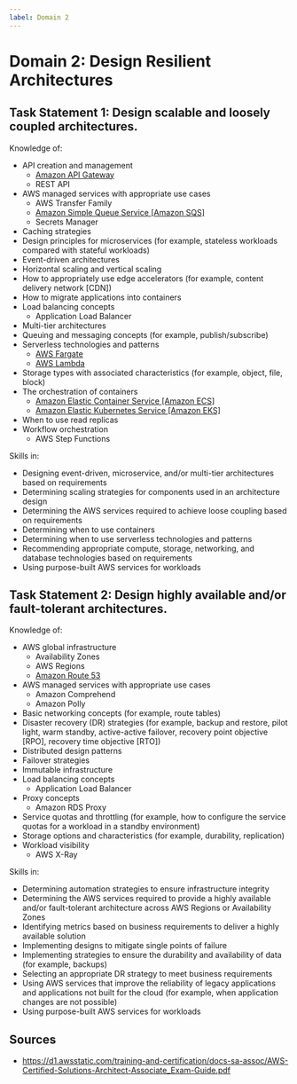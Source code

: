 ```yaml
---
label: Domain 2
---
```


# Domain 2: Design Resilient Architectures

## Task Statement 1: Design scalable and loosely coupled architectures.

Knowledge of:

- API creation and management
  - [Amazon API Gateway](/products/api-gateway.md)
  - REST API
- AWS managed services with appropriate use cases
  - AWS Transfer Family
  - [Amazon Simple Queue Service [Amazon SQS]](/products/sqs.md)
  - Secrets Manager
- Caching strategies
- Design principles for microservices (for example, stateless workloads compared with stateful workloads)
- Event-driven architectures
- Horizontal scaling and vertical scaling
- How to appropriately use edge accelerators (for example, content delivery network [CDN])
- How to migrate applications into containers
- Load balancing concepts
  - Application Load Balancer
- Multi-tier architectures
- Queuing and messaging concepts (for example, publish/subscribe)
- Serverless technologies and patterns
  - [AWS Fargate](/products/fargate.md)
  - [AWS Lambda](/products/lambda.md)
- Storage types with associated characteristics (for example, object, file, block)
- The orchestration of containers
  - [Amazon Elastic Container Service [Amazon ECS]](/products/ecs.md)
  - [Amazon Elastic Kubernetes Service [Amazon EKS]](/products/eks.md)
- When to use read replicas
- Workflow orchestration
  - AWS Step Functions

Skills in:

- Designing event-driven, microservice, and/or multi-tier architectures based on requirements
- Determining scaling strategies for components used in an architecture design
- Determining the AWS services required to achieve loose coupling based on requirements
- Determining when to use containers
- Determining when to use serverless technologies and patterns
- Recommending appropriate compute, storage, networking, and database technologies based on requirements
- Using purpose-built AWS services for workloads

## Task Statement 2: Design highly available and/or fault-tolerant architectures.

Knowledge of:

- AWS global infrastructure
  - Availability Zones
  - AWS Regions
  - [Amazon Route 53](/products/route53.md)
- AWS managed services with appropriate use cases
  - Amazon Comprehend
  - Amazon Polly
- Basic networking concepts (for example, route tables)
- Disaster recovery (DR) strategies (for example, backup and restore, pilot light, warm standby, active-active failover, recovery point objective [RPO], recovery time objective [RTO])
- Distributed design patterns
- Failover strategies
- Immutable infrastructure
- Load balancing concepts
  - Application Load Balancer
- Proxy concepts
  - Amazon RDS Proxy
- Service quotas and throttling (for example, how to configure the service quotas for a workload in a standby environment)
- Storage options and characteristics (for example, durability, replication)
- Workload visibility
  - AWS X-Ray

Skills in:

- Determining automation strategies to ensure infrastructure integrity
- Determining the AWS services required to provide a highly available and/or fault-tolerant architecture across AWS Regions or Availability Zones
- Identifying metrics based on business requirements to deliver a highly available solution
- Implementing designs to mitigate single points of failure
- Implementing strategies to ensure the durability and availability of data (for example, backups)
- Selecting an appropriate DR strategy to meet business requirements
- Using AWS services that improve the reliability of legacy applications and applications not built for the cloud (for example, when application changes are not possible)
- Using purpose-built AWS services for workloads

## Sources

- https://d1.awsstatic.com/training-and-certification/docs-sa-assoc/AWS-Certified-Solutions-Architect-Associate_Exam-Guide.pdf